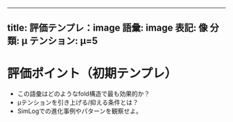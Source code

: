 <!--
@zettel_type: vocab_eval
@description: 語彙ごとのμテンションや構造的役割を評価するテンプレート。
-->

---
title: 評価テンプレ：image
語彙: image
表記: 像
分類: μ
テンション: μ=5
---

# 評価ポイント（初期テンプレ）

- この語彙はどのようなfold構造で最も効果的か？
- μテンションを引き上げる/抑える条件とは？
- SimLogでの進化事例やパターンを観察せよ。

